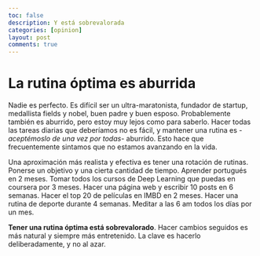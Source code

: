 ```yaml
---
toc: false
description: Y está sobrevalorada
categories: [opinion]
layout: post
comments: true
---
```


# La rutina óptima es aburrida

Nadie es perfecto. Es difícil ser un ultra-maratonista, fundador de startup, medallista fields y nobel, buen padre y buen esposo. Probablemente también es aburrido, pero estoy muy lejos como para saberlo. Hacer todas las tareas diarias que deberíamos no es fácil, y mantener una rutina es _-aceptémoslo de una vez por todas-_ aburrido. Esto hace que frecuentemente sintamos que no estamos avanzando en la vida.

Una aproximación más realista y efectiva es tener una rotación de rutinas. Ponerse un objetivo y una cierta cantidad de tiempo. Aprender portugués en 2 meses. Tomar todos los cursos de Deep Learning que puedas en coursera por 3 meses. Hacer una página web y escribir 10 posts en 6 semanas. Hacer el top 20 de películas en IMBD en 2 meses. Hacer una rutina de deporte durante 4 semanas. Meditar a las 6 am todos los días por un mes. 

**Tener una rutina óptima está sobrevalorado**. Hacer cambios seguidos es más natural y siempre más entretenido. La clave es hacerlo deliberadamente, y no al azar.